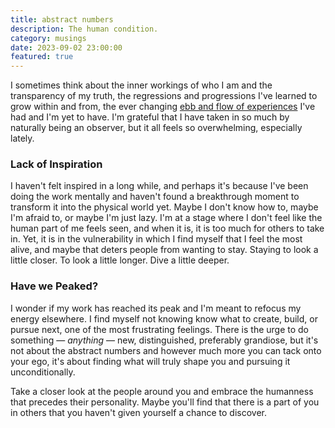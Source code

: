 ```yaml
---
title: abstract numbers
description: The human condition.
category: musings
date: 2023-09-02 23:00:00
featured: true
---
```


I sometimes think about the inner workings of who I am and the transparency of my truth,
the regressions and progressions I've learned to grow within and from,
the ever changing [ebb and flow of experiences][ebb-and-flow] I've had and I'm yet to have.
I'm grateful that I have taken in so much by naturally being an observer,
but it all feels so overwhelming, especially lately.

### Lack of Inspiration

I haven't felt inspired in a long while, and perhaps it's because I've been doing the work
mentally and haven't found a breakthrough moment to transform it into the physical world yet.
Maybe I don't know how to, maybe I'm afraid to, or maybe I'm just lazy.
I'm at a stage where I don't feel like the human part of me
feels seen, and when it is, it is too much for others to take in.
Yet, it is in the vulnerability in which I find myself that I feel the most alive,
and maybe that deters people from wanting to stay.
Staying to look a little closer. To look a little longer. Dive a little deeper.

### Have we Peaked?

I wonder if my work has reached its peak and I'm meant to refocus my energy elsewhere.
I find myself not knowing know what to create, build, or pursue next,
one of the most frustrating feelings.
There is the urge to do something &mdash; _anything_ &mdash;
new, distinguished, preferably grandiose,
but it's not about the abstract numbers and however much
more you can tack onto your ego, it's about finding what will truly
shape you and pursuing it unconditionally.

Take a closer look at the people around you and
embrace the humanness that precedes their personality.
Maybe you'll find that there is a part of you in others that you haven't given
yourself a chance to discover.

[ebb-and-flow]: https://medium.com/@nicoletaher/the-ebb-and-flow-of-the-ocean-mirrors-our-internal-experience-if-we-let-it-c771a6f87266
